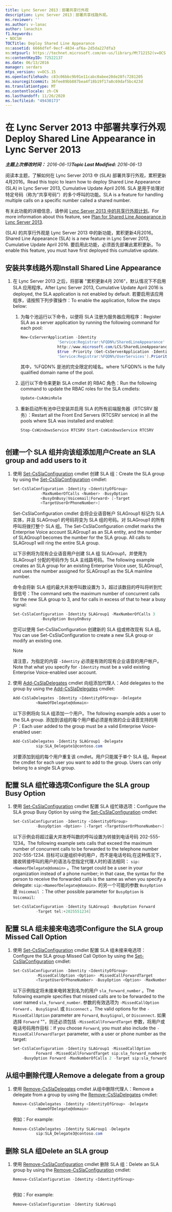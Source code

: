 ```yaml
---
title: Lync Server 2013：部署共享行外观
description: Lync Server 2013：部署共享线路外观。
ms.reviewer: ''
ms.author: v-lanac
author: lanachin
f1.keywords:
- NOCSH
TOCTitle: Deploy Shared Line Appearance
ms:assetid: 6666dfef-9ecf-4834-af6a-2d5da227dfa3
ms:mtpsurl: https://technet.microsoft.com/en-us/library/Mt712152(v=OCS.15)
ms:contentKeyID: 72522137
ms.date: 06/13/2016
manager: serdars
mtps_version: v=OCS.15
ms.openlocfilehash: c83c06bbc9b91e11cabc0abee20de28fc7281205
ms.sourcegitcommit: 36fee89bb887bea4f18b19f17a8c69daf5bc423d
ms.translationtype: MT
ms.contentlocale: zh-CN
ms.lasthandoff: 11/26/2020
ms.locfileid: "49430173"
---
```

# <a name="deploy-shared-line-appearance-in-lync-server-2013"></a><span data-ttu-id="eb708-103">在 Lync Server 2013 中部署共享行外观</span><span class="sxs-lookup"><span data-stu-id="eb708-103">Deploy Shared Line Appearance in Lync Server 2013</span></span>

<div data-xmlns="http://www.w3.org/1999/xhtml">

<div class="topic" data-xmlns="http://www.w3.org/1999/xhtml" data-msxsl="urn:schemas-microsoft-com:xslt" data-cs="https://msdn.microsoft.com/">

<div data-asp="https://msdn2.microsoft.com/asp">



</div>

<div id="mainSection">

<div id="mainBody"><span data-ttu-id="eb708-104">

<span> </span></span><span class="sxs-lookup"><span data-stu-id="eb708-104">

<span> </span></span></span>

<span data-ttu-id="eb708-105">_**主题上次修改时间：** 2016-06-13_</span><span class="sxs-lookup"><span data-stu-id="eb708-105">_**Topic Last Modified:** 2016-06-13_</span></span>

<span data-ttu-id="eb708-106">阅读本主题，了解如何在 Lync Server 2013 中 (SLA) 部署共享行外观，累积更新4月2016。</span><span class="sxs-lookup"><span data-stu-id="eb708-106">Read this topic to learn how to deploy Shared Line Appearance (SLA) in Lync Server 2013, Cumulative Update April 2016.</span></span> <span data-ttu-id="eb708-107">SLA 是用于处理对特定号码（称为“共享号码”）的多个呼叫的功能。</span><span class="sxs-lookup"><span data-stu-id="eb708-107">SLA is a feature for handling multiple calls on a specific number called a shared number.</span></span>

<span data-ttu-id="eb708-108">有关此功能的详细信息，请参阅 [Lync Server 2013 中的共享行外观计划](lync-server-2013-plan-for-shared-line-appearance.md)。</span><span class="sxs-lookup"><span data-stu-id="eb708-108">For more information about this feature, see [Plan for Shared Line Appearance in Lync Server 2013](lync-server-2013-plan-for-shared-line-appearance.md).</span></span>

<span data-ttu-id="eb708-109"> (SLA) 的共享行外观是 Lync Server 2013 中的新功能，累积更新4月2016。</span><span class="sxs-lookup"><span data-stu-id="eb708-109">Shared Line Appearance (SLA) is a new feature in Lync Server 2013, Cumulative Update April 2016.</span></span> <span data-ttu-id="eb708-110">要启用此功能，必须首先部署此累积更新。</span><span class="sxs-lookup"><span data-stu-id="eb708-110">To enable this feature, you must have first deployed this cumulative update.</span></span>

<div>

## <a name="install-shared-line-appearance"></a><span data-ttu-id="eb708-111">安装共享线路外观</span><span class="sxs-lookup"><span data-stu-id="eb708-111">Install Shared Line Appearance</span></span>

1.  <span data-ttu-id="eb708-112">在 Lync Server 2013 之后，将部署 "累积更新4月 2016"，默认情况下不启用 SLA 应用程序。</span><span class="sxs-lookup"><span data-stu-id="eb708-112">After Lync Server 2013, Cumulative Update April 2016 is deployed, the SLA application is not enabled by default.</span></span> <span data-ttu-id="eb708-113">若要启用该应用程序，请按照下列步骤操作：</span><span class="sxs-lookup"><span data-stu-id="eb708-113">To enable the application, follow the steps below:</span></span>
    
    1.  <span data-ttu-id="eb708-114">为每个池运行以下命令，以便将 SLA 注册为服务器应用程序：</span><span class="sxs-lookup"><span data-stu-id="eb708-114">Register SLA as a server application by running the following command for each pool:</span></span>
        ```powershell
        New-CsServerApplication -Identity
                        'Service:Registrar:%FQDN%/SharedLineAppearance' -Uri
                        http://www.microsoft.com/LCS/SharedLineAppearance -Critical $false -Enabled
                        $true -Priority (Get-CsServerApplication -Identity
                        'Service:Registrar:%FQDN%/UserServices').Priority 
        ```
        <span data-ttu-id="eb708-115">其中，%FQDN% 是池的完全限定的域名。</span><span class="sxs-lookup"><span data-stu-id="eb708-115">where %FQDN% is the fully qualified domain name of the pool.</span></span>
    
    2.  <span data-ttu-id="eb708-116">运行以下命令来更新 SLA cmdlet 的 RBAC 角色：</span><span class="sxs-lookup"><span data-stu-id="eb708-116">Run the following command to update the RBAC roles for the SLA cmdlets:</span></span>
        ```powershell
        Update-CsAdminRole 
        ```
    3.  <span data-ttu-id="eb708-117">重新启动所有池中已安装并启用 SLA 的所有前端服务器（RTCSRV 服务）：</span><span class="sxs-lookup"><span data-stu-id="eb708-117">Restart all the Front End Servers (RTCSRV service) in all the pools where SLA was installed and enabled:</span></span>
        
        ```powershell 
        Stop-CsWindowsService RTCSRV Start-CsWindowsService RTCSRV
                        
        ```

</div>

<div>

## <a name="create-an-sla-group-and-add-users-to-it"></a><span data-ttu-id="eb708-118">创建一个 SLA 组并向该组添加用户</span><span class="sxs-lookup"><span data-stu-id="eb708-118">Create an SLA group and add users to it</span></span>

1.  <span data-ttu-id="eb708-119">使用 [Set-CsSlaConfiguration](https://docs.microsoft.com/powershell/module/skype/set-csslaconfiguration) cmdlet 创建 SLA 组：</span><span class="sxs-lookup"><span data-stu-id="eb708-119">Create the SLA group by using the [Set-CsSlaConfiguration](https://docs.microsoft.com/powershell/module/skype/set-csslaconfiguration) cmdlet:</span></span>
    ```powershell
    Set-CsSlaConfiguration -Identity <IdentityOfGroup>
                -MaxNumberOfCalls <Number> -BusyOption
                <BusyOnBusy|Voicemail|Forward> [-Target
                <TargetUserOrPhoneNumber>]
    ```
    <span data-ttu-id="eb708-p104">Set-CsSlaConfiguration cmdlet 会将企业语音帐户 SLAGroup1 标记为 SLA 实体，并且 SLAGroup1 的号码将变为 SLA 组的号码。对 SLAGroup1 的所有呼叫将拨打整个 SLA 组。</span><span class="sxs-lookup"><span data-stu-id="eb708-p104">The Set-CsSlaConfiguration cmdlet marks the Enterprise Voice account SLAGroup1 as an SLA entity, and the number of SLAGroup1 becomes the number for the SLA group. All calls to SLAGroup1 will ring the entire SLA group.</span></span>
    
    <span data-ttu-id="eb708-122">以下示例将为现有企业语音用户创建 SLA 组 SLAGroup1，并使用为 SLAGroup1 分配的号码作为 SLA 主线路号码。</span><span class="sxs-lookup"><span data-stu-id="eb708-122">The following example creates an SLA group for an existing Enterprise Voice user, SLAGroup1, and uses the number assigned for SLAGroup1 as the SLA mainline number.</span></span>
    
    <span data-ttu-id="eb708-123">命令会将新 SLA 组的最大并发呼叫数设置为 3，超过该数目的呼叫将听到忙音信号：</span><span class="sxs-lookup"><span data-stu-id="eb708-123">The command sets the maximum number of concurrent calls for the new SLA group to 3, and for calls in excess of that to hear a busy signal:</span></span>
    ```powershell
    Set-CsSlaConfiguration -Identity SLAGroup1 -MaxNumberOfCalls 3
                -BusyOption BusyOnBusy
    ```
    <span data-ttu-id="eb708-124">您可以使用 Set-CsSlaConfiguration 创建新的 SLA 组或修改现有 SLA 组。</span><span class="sxs-lookup"><span data-stu-id="eb708-124">You can use Set-CsSlaConfiguration to create a new SLA group or modify an existing one.</span></span>
    
    <div>
    

    > [!NOTE]  
    > <span data-ttu-id="eb708-125">请注意，为指定的内容 <CODE>-Identity</CODE> 必须是有效的现有企业语音的用户帐户。</span><span class="sxs-lookup"><span data-stu-id="eb708-125">Note that what you specify for <CODE>-Identity</CODE> must be a valid existing Enterprise Voice-enabled user account.</span></span>

    
    </div>

2.  <span data-ttu-id="eb708-126">使用 [Add-CsSlaDelegates](https://docs.microsoft.com/powershell/module/skype/add-cssladelegates) cmdlet 向组添加代理人：</span><span class="sxs-lookup"><span data-stu-id="eb708-126">Add delegates to the group by using the [Add-CsSlaDelegates](https://docs.microsoft.com/powershell/module/skype/add-cssladelegates) cmdlet:</span></span>
    ```powershell
    Add-CsSlaDelegates -Identity <IdentityOfGroup> -Delegate
              <NameOfDelegate@domain>
    ```
    <span data-ttu-id="eb708-127">以下示例将向 SLA 组添加一个用户。</span><span class="sxs-lookup"><span data-stu-id="eb708-127">The following example adds a user to the SLA group.</span></span> <span data-ttu-id="eb708-128">添加到该组的每个用户都必须是有效的企业语音支持的用户：</span><span class="sxs-lookup"><span data-stu-id="eb708-128">Each user added to the group must be a valid Enterprise Voice-enabled user:</span></span>
    ```powershell
    Add-CsSlaDelegates -Identity SLAGroup1 -Delegate
              sip:SLA_Delegate1@contoso.com
    ```
    <span data-ttu-id="eb708-p106">对要添加到组的每个用户重复该 cmdlet。用户只能属于单个 SLA 组。</span><span class="sxs-lookup"><span data-stu-id="eb708-p106">Repeat the cmdlet for each user you want to add to the group. Users can only belong to a single SLA group.</span></span>

</div>

<div>

## <a name="configure-the-sla-group-busy-option"></a><span data-ttu-id="eb708-131">配置 SLA 组忙碌选项</span><span class="sxs-lookup"><span data-stu-id="eb708-131">Configure the SLA group Busy Option</span></span>

1.  <span data-ttu-id="eb708-132">使用 [Set-CsSlaConfiguration](https://docs.microsoft.com/powershell/module/skype/set-csslaconfiguration) cmdlet 配置 SLA 组忙碌选项：</span><span class="sxs-lookup"><span data-stu-id="eb708-132">Configure the SLA group Busy Option by using the [Set-CsSlaConfiguration](https://docs.microsoft.com/powershell/module/skype/set-csslaconfiguration) cmdlet:</span></span>
    ```powershell
    Set-CsSlaConfiguration -Identity <IdentityOfGroup>
              -BusyOption <Option> [-Target <TargetUserOrPhoneNumber>]
    ```
    <span data-ttu-id="eb708-133">以下示例会将超过最大并发呼叫数的呼叫设置为转接到电话号码 202-555-1234。</span><span class="sxs-lookup"><span data-stu-id="eb708-133">The following example sets calls that exceed the maximum number of concurrent calls to be forwarded to the telephone number 202-555-1234.</span></span> <span data-ttu-id="eb708-134">目标可以是组织中的用户，而不是电话号码;在这种情况下，接收转接呼叫的用户的语法与您指定代理人时的语法相同： `sip:<NameofDelegate@domain>` 。</span><span class="sxs-lookup"><span data-stu-id="eb708-134">The target could be a user in your organization instead of a phone number; in that case, the syntax for the person to receive the forwarded calls is the same as when you specify a delegate: `sip:<NameofDelegate@domain>`.</span></span> <span data-ttu-id="eb708-135">的另一个可能的参数 `BusyOption` 是 `Voicemail` ：</span><span class="sxs-lookup"><span data-stu-id="eb708-135">The other possible parameter for `BusyOption` is `Voicemail`:</span></span>
    ```powershell
    Set-CsSlaConfiguration -Identity SLAGroup1 -BusyOption Forward
              -Target tel:+2025551234]
    ```
</div>

<div>

## <a name="configure-the-sla-group-missed-call-option"></a><span data-ttu-id="eb708-136">配置 SLA 组未接来电选项</span><span class="sxs-lookup"><span data-stu-id="eb708-136">Configure the SLA group Missed Call Option</span></span>

1.  <span data-ttu-id="eb708-137">使用 [Set-CsSlaConfiguration](https://docs.microsoft.com/powershell/module/skype/set-csslaconfiguration) cmdlet 配置 SLA 组未接来电选项：</span><span class="sxs-lookup"><span data-stu-id="eb708-137">Configure the SLA group Missed Call Option by using the [Set-CsSlaConfiguration](https://docs.microsoft.com/powershell/module/skype/set-csslaconfiguration) cmdlet:</span></span>
    ```powershell
    Set-CsSlaConfiguration -Identity <IdentityOfGroup> 
              -MissedCallOption <Option> -MissedCallForwardTarget
              <TargetUserOrPhoneNumber> -BusyOption <Option> -MaxNumberofCalls <#> -Target [Target]
    ```
    <span data-ttu-id="eb708-138">以下示例指定将未接来电转发到名为的用户 `sla_forward_number` 。</span><span class="sxs-lookup"><span data-stu-id="eb708-138">The following example specifies that missed calls are to be forwarded to the user named `sla_forward_number`.</span></span> <span data-ttu-id="eb708-139">参数的有效选项为 `-MissedCallOption` `Forward` 、 `BusySignal` 或 `Disconnect` 。</span><span class="sxs-lookup"><span data-stu-id="eb708-139">The valid options for the `-MissedCallOption` parameter are `Forward`, `BusySignal`, or `Disconnect`.</span></span> <span data-ttu-id="eb708-140">如果选择 `Forward` ""，则还必须包括 `-MissedCallForwardTarget` 参数，将用户或电话号码用作目标：</span><span class="sxs-lookup"><span data-stu-id="eb708-140">If you choose `Forward`, you must also include the `-MissedCallForwardTarget` parameter, with a user or phone number as the target:</span></span>
    ```powershell
    Set-CsSlaConfiguration -Identity SLAGroup1 -MissedCallOption
              Forward -MissedCallForwardTarget sip:sla_forward_number@contoso.com 
        -BusyOption Forward -MaxNumberOfCalls 2 -Target sip:sla_forward_number@contoso.com 
    ```
</div>

<div>

## <a name="remove-a-delegate-from-a-group"></a><span data-ttu-id="eb708-141">从组中删除代理人</span><span class="sxs-lookup"><span data-stu-id="eb708-141">Remove a delegate from a group</span></span>

1.  <span data-ttu-id="eb708-142">使用 [Remove-CsSlaDelegates](https://docs.microsoft.com/powershell/module/skype/remove-cssladelegates) cmdlet 从组中删除代理人：</span><span class="sxs-lookup"><span data-stu-id="eb708-142">Remove a delegate from a group by using the [Remove-CsSlaDelegates](https://docs.microsoft.com/powershell/module/skype/remove-cssladelegates) cmdlet:</span></span>
    ```powershell
    Remove-CsSlaDelegates -Identity <IdentityOfGroup> -Delegate
              <NameOfDelegate@domain>
    ```
    <span data-ttu-id="eb708-143">例如：</span><span class="sxs-lookup"><span data-stu-id="eb708-143">For example:</span></span>
    ```powershell
    Remove-CsSlaDelegates -Identity SLAGroup1 -Delegate
              sip:SLA_Delegate3@contoso.com
    ```
</div>

<div>

## <a name="delete-an-sla-group"></a><span data-ttu-id="eb708-144">删除 SLA 组</span><span class="sxs-lookup"><span data-stu-id="eb708-144">Delete an SLA group</span></span>

1.  <span data-ttu-id="eb708-145">使用 [Remove-CsSlaConfiguration](https://docs.microsoft.com/powershell/module/skype/remove-csslaconfiguration?view=skype-ps) cmdlet 删除 SLA 组：</span><span class="sxs-lookup"><span data-stu-id="eb708-145">Delete an SLA group by using the [Remove-CsSlaConfiguration](https://docs.microsoft.com/powershell/module/skype/remove-csslaconfiguration?view=skype-ps) cmdlet:</span></span>
    
    ```powershell
    Remove-CsSlaConfiguration -Identity <IdentityOfGroup>
              
    ```
    
    <span data-ttu-id="eb708-146">例如：</span><span class="sxs-lookup"><span data-stu-id="eb708-146">For example:</span></span>
    ```powershell
    Remove-CsSlaConfiguration -Identity SLAGroup1 
    ```
<span data-ttu-id="eb708-147"></div>

</div>

<span> </span>

</div>

</div>

</span><span class="sxs-lookup"><span data-stu-id="eb708-147"></div>

</div>

<span> </span>

</div>

</div>

</span></span></div>

